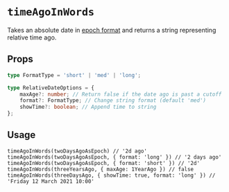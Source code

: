 
# `timeAgoInWords`

Takes an absolute date in [epoch format](https://developer.mozilla.org/en-US/docs/Web/JavaScript/Reference/Global_Objects/Date#description) and returns a string representing relative time ago.

## Props
```typescript
type FormatType = 'short' | 'med' | 'long';

type RelativeDateOptions = {
	maxAge?: number; // Return false if the date ago is past a cutoff
	format?: FormatType; // Change string format (default 'med')
	showTime?: boolean; // Append time to string
};
```


## Usage
```
timeAgoInWords(twoDaysAgoAsEpoch) // '2d ago'
timeAgoInWords(twoDaysAgoAsEpoch, { format: 'long' }) // '2 days ago'
timeAgoInWords(twoDaysAgoAsEpoch, { format: 'short' }) // '2d'
timeAgoInWords(threeYearsAgo, { maxAge: 1YearAgo }) // false
timeAgoInWords(threeDaysAgo, { showTime: true, format: 'long' }) // 'Friday 12 March 2021 10:00'
```
